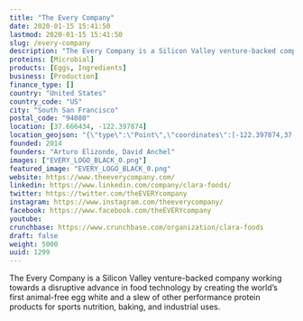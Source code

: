 ```yaml
---
title: "The Every Company"
date: 2020-01-15 15:41:50
lastmod: 2020-01-15 15:41:50
slug: /every-company
description: "The Every Company is a Silicon Valley venture-backed company working towards a disruptive advance in food technology by creating the world’s first animal-free egg white and a slew of other performance protein products for sports nutrition, baking, and industrial uses."
proteins: [Microbial]
products: [Eggs, Ingredients]
business: [Production]
finance_type: []
country: "United States"
country_code: "US"
city: "South San Francisco"
postal_code: "94080"
location: [37.666434, -122.397874]
location_geojson: "{\"type\":\"Point\",\"coordinates\":[-122.397874,37.666434]}"
founded: 2014
founders: "Arturo Elizondo, David Anchel"
images: ["EVERY_LOGO_BLACK_0.png"]
featured_image: "EVERY_LOGO_BLACK_0.png"
website: https://www.theeverycompany.com/
linkedin: https://www.linkedin.com/company/clara-foods/
twitter: https://twitter.com/theEVERYcompany
instagram: https://www.instagram.com/theeverycompany/
facebook: https://www.facebook.com/theEVERYcompany
youtube: 
crunchbase: https://www.crunchbase.com/organization/clara-foods
draft: false
weight: 5000
uuid: 1299
---
```

The Every Company is a Silicon Valley venture-backed company working towards a disruptive advance in food technology by creating the world’s first animal-free egg white and a slew of other performance protein products for sports nutrition, baking, and industrial uses.
